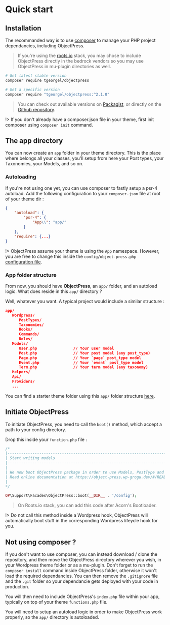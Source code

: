 # Quick start

## Installation

The recommanded way is to use [composer](https://getcomposer.org) to manage your PHP project dependancies, including ObjectPress.  

> If you're using the [roots.io](https://roots.io) stack, you may chose to include ObjectPress directly in the bedrock vendors so you may use ObjectPress in mu-plugin directories as well.

```sh
# Get latest stable version
composer require tgeorgel/objectpress

# Get a specific version
composer require "tgeorgel/objectpress:^2.1.0"
```

> You can check out available versions on [Packagist](https://packagist.org/packages/tgeorgel/objectpress), or directly on the [Github repository](https://github.com/WP-Grogu/ObjectPress/tags).

!> If you don't already have a composer.json file in your theme, first init composer using `composer init` command.


## The app directory

You can now create an `app` folder in your theme directory. This is the place where belongs all your classes, you'll setup from here your Post types, your Taxonomies, your Models, and so on.

### Autoloading

If you're not using one yet, you can use composer to fastly setup a psr-4 autoload. Add the following configuration to your `composer.json` file at root of your theme dir :

```json
{
    "autoload": {
        "psr-4": {
            "App\\": "app/"
        }
    },
    "require": {...}
}
```

!> ObjectPress assume your theme is using the `App` namespace. However, you are free to change this inside the `config/object-press.php` [configuration file](getting-started/configuration.md). 

### App folder structure

From now, you should have **ObjectPress**, an `app/` folder, and an autoload logic. What does reside in this `app/` directory ?

Well, whatever you want. A typical project would include a similar structure :  

```json
app/
   Wordpress/
      PostTypes/
      Taxonomies/
      Hooks/
      Commands/
      Roles/
   Models/
      User.php                // Your user model
      Post.php                // Your post model (any post_type)
      Page.php                // Your `page` post_type model
      Event.php               // Your `event` post_type model
      Term.php                // Your term model (any taxonomy)
   Helpers/
   Api/
   Providers/
   ...
```

You can find a starter theme folder using this `app/` folder structure [here](https://gitlab.com/tgeorgel/object-press-base-theme-directory).  


## Initiate ObjectPress

To initiate ObjectPress, you need to call the `boot()` method, which accept a path to your config directory.

Drop this inside your `function.php` file : 

```php
/*
|--------------------------------------------------------------------------
| Start writing models
|--------------------------------------------------------------------------
|
| We now boot ObjectPress package in order to use Models, PostType and more.
| Read online documentation at https://object-press.wp-grogu.dev/#/README
|
*/

OP\Support\Facades\ObjectPress::boot(__DIR__ . '/config');
```

> On Roots.io stack, you can add this code after Acorn's Bootloader.

!> Do not call this method inside a Wordpress hook, ObjectPress will automatically boot stuff in the corresponding Wordpress lifeycle hook for you. 


## Not using composer ?

If you don't want to use composer, you can instead download / clone the repository, and then move the ObjectPress directory wherever you wish, in your Wordpress theme folder or as a mu-plugin.
Don't forget to run the `composer install` command inside ObjectPress folder, otherwise it won't load the required dependancies. You can then remove the `.gitignore` file and the `.git` folder so your dependancie gets deployed with your code in production.

You will then need to include ObjectPress's `index.php` file within your app, typically on top of your theme `functions.php` file.

You will need to setup an autoload logic in order to make ObjectPress work properly, so the `app/` directory is autoloaded.